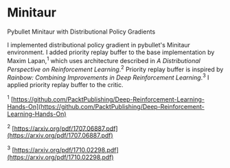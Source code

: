 # Minitaur
Pybullet Minitaur with Distributional Policy Gradients

I implemented distributional policy gradient in pybullet's Minitaur environment.  I added priority replay buffer to the base implementation by Maxim Lapan,<sup>1</sup> which uses architecture described in *A Distributional Perspective on Reinforcement Learning*.<sup>2</sup>  Priority replay buffer is inspired by *Rainbow: Combining Improvements in Deep Reinforcement Learning*.<sup>3</sup>  I applied priority replay buffer to the critic.

<sup>1</sup> [https://github.com/PacktPublishing/Deep-Reinforcement-Learning-Hands-On](https://github.com/PacktPublishing/Deep-Reinforcement-Learning-Hands-On)

<sup>2</sup> [https://arxiv.org/pdf/1707.06887.pdf](https://arxiv.org/pdf/1707.06887.pdf)

<sup>3</sup> [https://arxiv.org/pdf/1710.02298.pdf](https://arxiv.org/pdf/1710.02298.pdf)
